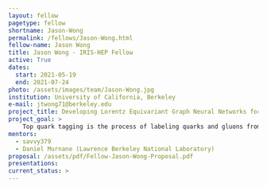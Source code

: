 ```yaml
---
layout: fellow
pagetype: fellow
shortname: Jason-Wong
permalink: /fellows/Jason-Wong.html
fellow-name: Jason Wong
title: Jason Wong - IRIS-HEP Fellow
active: True
dates:
  start: 2021-05-19
  end: 2021-07-24
photo: /assets/images/team/Jason-Wong.jpg
institution: University of California, Berkeley
e-mail: jtwong71@berkeley.edu
project_title: Developing Lorentz Equivariant Graph Neural Networks for Top Quark Tagging
project_goal: >
    Top quark tagging is the process of labeling quarks and gluons from particle accelerator data. Machine learning helps automate this labeling process to help us understand physics and test theories. The goal of this project is to use graph neural networks to improve the accuracy of the labeling process and also imposing Lorentz symmetry into the network architecture to greatly reduce the training time.
mentors:
  - savvy379
  - Daniel Murnane (Lawrence Berkeley National Laboratory)
proposal: /assets/pdf/Fellow-Jason-Wong-Proposal.pdf
presentations:
current_status: >
---
```

